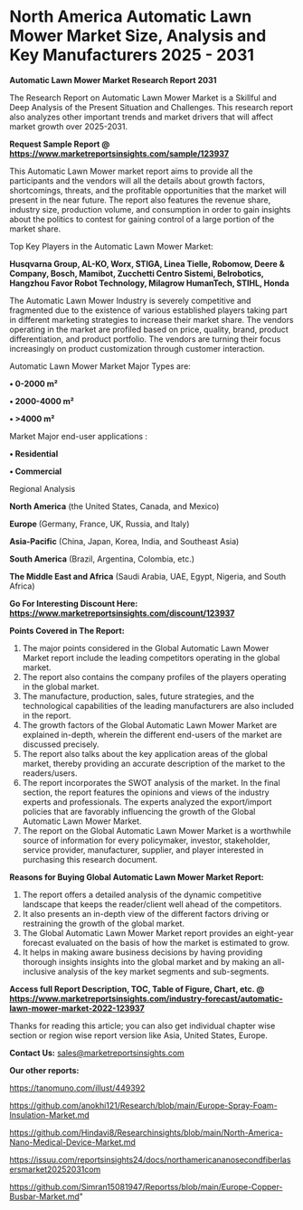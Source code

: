 # North America Automatic Lawn Mower Market Size, Analysis and Key Manufacturers 2025 - 2031

<strong>Automatic Lawn Mower Market Research Report 2031</strong>

The Research Report on Automatic Lawn Mower Market is a Skillful and Deep Analysis of the Present Situation and Challenges. This research report also analyzes other important trends and market drivers that will affect market growth over 2025-2031.

<strong>Request Sample Report @ <a href=https://www.marketreportsinsights.com/sample/123937>https://www.marketreportsinsights.com/sample/123937</a></strong>

This Automatic Lawn Mower market report aims to provide all the participants and the vendors will all the details about growth factors, shortcomings, threats, and the profitable opportunities that the market will present in the near future. The report also features the revenue share, industry size, production volume, and consumption in order to gain insights about the politics to contest for gaining control of a large portion of the market share.

Top Key Players in the Automatic Lawn Mower Market:

<strong>Husqvarna Group, AL-KO, Worx, STIGA, Linea Tielle, Robomow, Deere & Company, Bosch, Mamibot, Zucchetti Centro Sistemi, Belrobotics, Hangzhou Favor Robot Technology, Milagrow HumanTech, STIHL, Honda</strong>

The Automatic Lawn Mower Industry is severely competitive and fragmented due to the existence of various established players taking part in different marketing strategies to increase their market share. The vendors operating in the market are profiled based on price, quality, brand, product differentiation, and product portfolio. The vendors are turning their focus increasingly on product customization through customer interaction.

Automatic Lawn Mower Market Major Types are:

<strong>• 0-2000 m²

• 2000-4000 m²

• >4000 m²</strong>

Market Major end-user applications :

<strong>• Residential

• Commercial</strong>

Regional Analysis

</u><strong><b>North America</b></strong> (the United States, Canada, and Mexico)

<strong><b>Europe </b></strong>(Germany, France, UK, Russia, and Italy)

<strong><b>Asia-Pacific</b></strong> (China, Japan, Korea, India, and Southeast Asia)

<strong><b>South America</b></strong> (Brazil, Argentina, Colombia, etc.)

<strong><b>The Middle East and Africa</b></strong> (Saudi Arabia, UAE, Egypt, Nigeria, and South Africa)

<strong>Go For Interesting Discount Here: <a href=https://www.marketreportsinsights.com/discount/123937>https://www.marketreportsinsights.com/discount/123937</a></strong>

<strong>Points Covered in The Report:</strong>
<ol>
  <li>The major points considered in the Global Automatic Lawn Mower Market report include the leading competitors operating in the global market.</li>
  <li>The report also contains the company profiles of the players operating in the global market.</li>
  <li>The manufacture, production, sales, future strategies, and the technological capabilities of the leading manufacturers are also included in the report.</li>
  <li>The growth factors of the Global Automatic Lawn Mower Market are explained in-depth, wherein the different end-users of the market are discussed precisely.</li>
  <li>The report also talks about the key application areas of the global market, thereby providing an accurate description of the market to the readers/users.</li>
  <li>The report incorporates the SWOT analysis of the market. In the final section, the report features the opinions and views of the industry experts and professionals. The experts analyzed the export/import policies that are favorably influencing the growth of the Global Automatic Lawn Mower Market.</li>
  <li>The report on the Global Automatic Lawn Mower Market is a worthwhile source of information for every policymaker, investor, stakeholder, service provider, manufacturer, supplier, and player interested in purchasing this research document.</li>
</ol>
<strong>Reasons for Buying Global Automatic Lawn Mower Market Report:</strong>

<ol>
  <li>The report offers a detailed analysis of the dynamic competitive landscape that keeps the reader/client well ahead of the competitors.</li>
  <li>It also presents an in-depth view of the different factors driving or restraining the growth of the global market.</li>
  <li>The Global Automatic Lawn Mower Market report provides an eight-year forecast evaluated on the basis of how the market is estimated to grow.</li>
  <li>It helps in making aware business decisions by having providing thorough insights insights into the global market and by making an all-inclusive analysis of the key market segments and sub-segments.</li>
</ol>
<strong>Access full Report Description, TOC, Table of Figure, Chart, etc. @ <a href=https://www.marketreportsinsights.com/industry-forecast/automatic-lawn-mower-market-2022-123937>https://www.marketreportsinsights.com/industry-forecast/automatic-lawn-mower-market-2022-123937</a></strong>


Thanks for reading this article; you can also get individual chapter wise section or region wise report version like Asia, United States, Europe.

<strong>Contact Us:</strong>
sales@marketreportsinsights.com

<strong>Our other reports:</strong>

<a href=https://tanomuno.com/illust/449392>https://tanomuno.com/illust/449392</a>

<a href=https://github.com/anokhi121/Research/blob/main/Europe-Spray-Foam-Insulation-Market.md>https://github.com/anokhi121/Research/blob/main/Europe-Spray-Foam-Insulation-Market.md</a>

<a href=https://github.com/Hindavi8/Researchinsights/blob/main/North-America-Nano-Medical-Device-Market.md>https://github.com/Hindavi8/Researchinsights/blob/main/North-America-Nano-Medical-Device-Market.md</a>

<a href=https://issuu.com/reportsinsights24/docs/northamericananosecondfiberlasersmarket20252031com>https://issuu.com/reportsinsights24/docs/northamericananosecondfiberlasersmarket20252031com</a>

<a href=https://github.com/Simran15081947/Reportss/blob/main/Europe-Copper-Busbar-Market.md>https://github.com/Simran15081947/Reportss/blob/main/Europe-Copper-Busbar-Market.md</a>"
